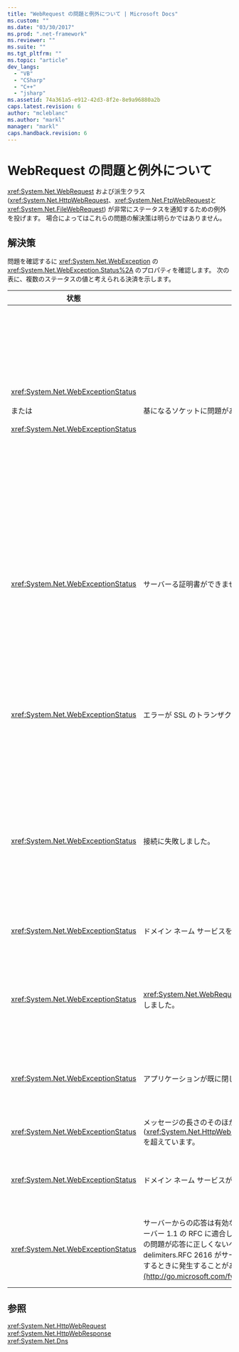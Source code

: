 ```yaml
---
title: "WebRequest の問題と例外について | Microsoft Docs"
ms.custom: ""
ms.date: "03/30/2017"
ms.prod: ".net-framework"
ms.reviewer: ""
ms.suite: ""
ms.tgt_pltfrm: ""
ms.topic: "article"
dev_langs: 
  - "VB"
  - "CSharp"
  - "C++"
  - "jsharp"
ms.assetid: 74a361a5-e912-42d3-8f2e-8e9a96880a2b
caps.latest.revision: 6
author: "mcleblanc"
ms.author: "markl"
manager: "markl"
caps.handback.revision: 6
---
```

# WebRequest の問題と例外について
<xref:System.Net.WebRequest> および派生クラス \(<xref:System.Net.HttpWebRequest>、<xref:System.Net.FtpWebRequest>と <xref:System.Net.FileWebRequest>\) が非常にステータスを通知するための例外を投げます。  場合によってはこれらの問題の解決策は明らかではありません。  
  
## 解決策  
 問題を確認するに <xref:System.Net.WebException> の <xref:System.Net.WebException.Status%2A> のプロパティを確認します。  次の表に、複数のステータスの値と考えられる決済を示します。  
  
|状態|詳細|解決方法|  
|--------|--------|----------|  
|<xref:System.Net.WebExceptionStatus><br /><br /> または<br /><br /> <xref:System.Net.WebExceptionStatus>|基になるソケットに問題があります。  接続がリセットされる場合があります。|要求を再接続し、再送信します。<br /><br /> 最新のサービス パックをインストールしてください。<br /><br /> <xref:System.Net.ServicePointManager.MaxServicePointIdleTime%2A?displayProperty=fullName> のプロパティの値を増やします。<br /><br /> \[<xref:System.Net.HttpWebRequest.KeepAlive%2A?displayProperty=fullName>\] を \[`false`\] に設定します。<br /><br /> <xref:System.Net.ServicePointManager.DefaultConnectionLimit%2A> のプロパティを含む最大の接続数を上げます。<br /><br /> プロキシ コンフィギュレーションを確認します。<br /><br /> SSL を使用している場合は、サーバー プロセスに証明書ストアをアクセス許可があることを確認します。<br /><br /> 大量のデータを送信する場合は、`false`に <xref:System.Net.HttpWebRequest.AllowWriteStreamBuffering%2A> を設定します。|  
|<xref:System.Net.WebExceptionStatus>|サーバーる証明書ができませんでした。|Internet Explorer を使用して URI を開くとします。  IE によって表示される警報セキュリティを設定します。  セキュリティ警報を解決できない場合、<xref:System.Net.ICertificatePolicy> を `true`返品を実行し、<xref:System.Net.ServicePointManager.CertificatePolicy%2A>に渡す証明書のポリシーのクラスを作成できます。<br /><br /> 参照 [http:\/\/support.microsoft.com\/?id\=823177](http://go.microsoft.com/fwlink/?LinkID=179653)します。<br /><br /> サーバー証明書に署名する証明機関の証明書が Internet Explorer の信頼済証明機関の一覧に追加されることを確認します。<br /><br /> URL のホスト名がサーバー証明書の共通名と一致していることを確認します。|  
|<xref:System.Net.WebExceptionStatus>|エラーが SSL のトランザクションの未収、または証明書問題があります。|.NET Framework Version 1.1 が SSL のバージョンのみ 3.0 はできません。  サーバーが TLS のバージョン 1.0 または 2.0 SSL のバージョンを使用すると、例外が投げられます。  .NET Framework Version 2.0 をにアップグレードし、サーバーに合わせて <xref:System.Net.ServicePointManager.SecurityProtocol%2A> を設定します。<br /><br /> 証明書クライアントとサーバーが信頼しない証明機関 \(CA\) が署名されています。  CA 証明書のサーバーをインストール。  " "を参照してください。[http:\/\/support.microsoft.com\/?id\=332077](http://go.microsoft.com/fwlink/?LinkID=179654)<br /><br /> 最新のサービス パックをインストールする必要があります。|  
|<xref:System.Net.WebExceptionStatus>|接続に失敗しました。|ファイアウォールまたはプロキシは接続をブロック。  接続を許可する場合は、ファイアウォールまたはプロキシを変更します。<br /><br /> 明示的に <xref:System.Net.WebProxy> のコンストラクターの呼び出し、クライアント アプリケーションの <xref:System.Net.WebProxy> を表示します \(WebServiceProxyClass.Proxy \= 新しい WebProxy \([http:\/\/server:80](http://server/)、など\)。\)<br /><br /> ワーカー プロセス ID に WSPWSP.dll、HKLM \\ SYSTEM \\ CurrentControlSet \\ Services \\ DnsCache アクセスを必要なアクセス許可がまたは HKLM \\ SYSTEM \\ CurrentControlSet \\ Services \\ WinSock2 あることを確認するに Filemon または Regmon を実行します。|  
|<xref:System.Net.WebExceptionStatus>|ドメイン ネーム サービスをホスト名を解決しませんでした。|プロキシを正しくコンフィギュレーションします。  " "を参照してください。[http:\/\/support.microsoft.com\/?id\=318140](http://go.microsoft.com/fwlink/?LinkID=179655)<br /><br /> インストール アンチウィルスのソフトウェアまたはファイアウォールが接続をブロックことを確認します。|  
|<xref:System.Net.WebExceptionStatus>|<xref:System.Net.WebRequest.Abort%2A> 名前はされた、またはエラーが発生しました。|この問題は、クライアントまたはサーバーの連結負荷によって起こされる場合があります。  負荷の引き下げ。<br /><br /> <xref:System.Net.ServicePointManager.DefaultConnectionLimit%2A> の配置を上げます。<br /><br /> Web サービスの提供の設定を変更するに [http:\/\/support.microsoft.com\/?id\=821268](http://go.microsoft.com/fwlink/?LinkID=179656) は、" "を参照してください。|  
|<xref:System.Net.WebExceptionStatus>|アプリケーションが既に閉じられているソケットに作成するに努めました。|クライアントまたはサーバーには過ぎられます。  負荷の引き下げ。<br /><br /> <xref:System.Net.ServicePointManager.DefaultConnectionLimit%2A> の配置を上げます。<br /><br /> Web サービスの提供の設定を変更するに [http:\/\/support.microsoft.com\/?id\=821268](http://go.microsoft.com/fwlink/?LinkID=179656) は、" "を参照してください。|  
|<xref:System.Net.WebExceptionStatus>|メッセージの長さのそのほか \(<xref:System.Net.HttpWebRequest.MaximumResponseHeadersLength%2A>\) を超えています。|<xref:System.Net.HttpWebRequest.MaximumResponseHeadersLength%2A> のプロパティの値を増やします。|  
|<xref:System.Net.WebExceptionStatus>|ドメイン ネーム サービスがプロキシのホスト名を解決しませんでした。|プロキシを正しくコンフィギュレーションします。  " "を参照してください。[http:\/\/support.microsoft.com\/?id\=318140](http://go.microsoft.com/fwlink/?LinkID=179655)<br /><br /> `null`に <xref:System.Net.HttpWebRequest.Proxy%2A> のプロパティを設定することにより、プロキシを使用するには、<xref:System.Net.HttpWebRequest> を強制的にします。|  
|<xref:System.Net.WebExceptionStatus>|サーバーからの応答は有効な HTTP 応答ではありません。  この問題は HTTP サーバー 1.1 の RFC に適合しないことを .NET Framework が検出する際に。  この問題が応答に正しくないヘッダーを追加、または誤ったヘッダー delimiters.RFC 2616 がサーバーからの応答の HTTP 1.1 と有効な形式を定義するときに発生することがあります。  詳細については、[http:\/\/www.ietf.org](http://go.microsoft.com/fwlink/?LinkID=147388)" "を参照してください。|トランザクションのネットワーク追跡を取得し、回答のヘッダーを確認します。<br /><br /> \(これはセキュリティ問題にすることもできます\)、アプリケーションで分析せずにサーバーの応答が必要な場合は、コンフィギュレーション ファイルの `true` に `useUnsafeHeaderParsing` を設定します。  「[\<httpWebRequest\> 要素 \(ネットワーク設定\)](../../../docs/framework/configure-apps/file-schema/network/httpwebrequest-element-network-settings.md)」を参照してください。|  
  
## 参照  
 <xref:System.Net.HttpWebRequest>   
 <xref:System.Net.HttpWebResponse>   
 <xref:System.Net.Dns>